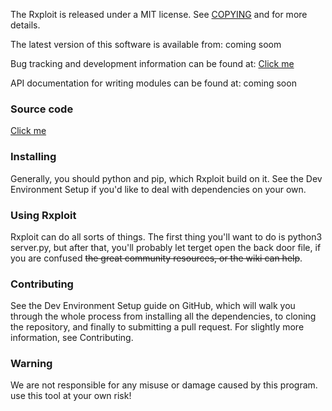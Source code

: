 The Rxploit is released under a MIT license. See [COPYING](https://github.com/NANI1734/Rxploit/blob/info/COPYING.md) and []() for more details.

The latest version of this software is available from: coming soom

Bug tracking and development information can be found at: [Click me](https://github.com/NANI1734/Rxploit/issues)

API documentation for writing modules can be found at: coming soon

### Source code 
[Click me](https://github.com/NANI1734/Rxploit/tree/master)

### Installing
Generally, you should python and pip, which Rxploit build on it. See the Dev Environment Setup if you'd like to deal with dependencies on your own.

### Using Rxploit
Rxploit can do all sorts of things. The first thing you'll want to do is python3 server.py, but after that, you'll probably let terget open the back door file, if you are confused ~~the great community resources, or the wiki can help~~. 

### Contributing
See the Dev Environment Setup guide on GitHub, which will walk you through the whole process from installing all the dependencies, to cloning the repository, and finally to submitting a pull request. For slightly more information, see Contributing.

### Warning

We are not responsible for any misuse or damage caused by this program. use this tool at your own risk!

